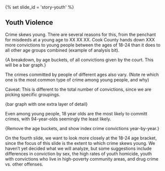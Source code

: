 {% set slide_id = 'story-youth' %}

## Youth Violence	

Crime skews young. There are several reasons for this, from the penchant for misdeeds at a young age to XX XX XX. Cook County hands down XXX more convictions to young people between the ages of 18-24 than it does to all other age groups combined (example of analysis bit). 

{A breakdown, by age buckets, of all convictions given by the court. This will be a bar graph.}

The crimes committed by people of different ages also vary. (Note re which one is the most common type of crime among young people, and why) 

Caveat: This is different to the total number of convictions, since we are picking specific groupings.

{bar graph with one extra layer of detail}

Even among young people, 18 year olds are the most likely to committ crimes, with 94-year-olds seemingly the least likely. 

{Remove the age buckets, and show index crime convictions year-by-year.}

On the fourth slide, we want to look more closely at the 18-24 age bracket, since the focus of this slide is the extent to which crime skews young. We haven’t yet decided what we will analyze, but some suggestions include differences in conviction by sex, the high rates of youth homicide, youth with convictions who live in high-poverty
community areas, and drug crime vs. other offenses.

